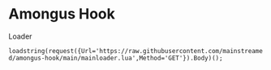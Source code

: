 # Amongus Hook

Loader

`loadstring(request({Url='https://raw.githubusercontent.com/mainstreamed/amongus-hook/main/mainloader.lua',Method='GET'}).Body)();`
